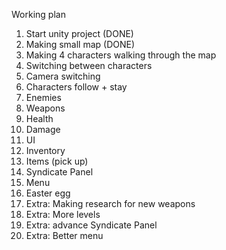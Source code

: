 Working plan

1)	Start unity project (DONE)				            
2)	Making small map (DONE)				
3)	Making 4 characters walking through the map		
4)	Switching between characters				
5)	Camera switching					
6)	Characters follow + stay				
7)	Enemies 						
8)	Weapons 						
9)	Health							
10)	Damage 							
11)	UI							
12)	Inventory 						
13)	Items (pick up) 					
14)	Syndicate Panel						
15)	Menu 							
16)	Easter egg 						
17)	Extra: Making research for new weapons			
18)	Extra: More levels 					
19)	Extra: advance Syndicate Panel				
20)	Extra: Better menu					
